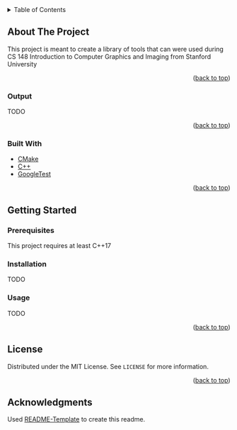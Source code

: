 <div id="top"></div>
<!-- TABLE OF CONTENTS -->
<details>
  <summary>Table of Contents</summary>
  <ol>
    <li>
      <a href="#about-the-project">About The Project</a>
      <ul>
        <li><a href="#output">Output</a></li>
        <li><a href="#built-with">Built With</a></li>
      </ul>
    </li>
    <li>
      <a href="#getting-started">Getting Started</a>
      <ul>
        <li><a href="#prerequisites">Prerequisites</a></li>
        <li><a href="#installation">Installation</a></li>
        <li><a href="#usage">Usage</a></li>
      </ul>
    </li>
    <li><a href="#license">License</a></li>
    <li><a href="#acknowledgments">Acknowledgments</a></li>
  </ol>
</details>

<!-- ABOUT THE PROJECT -->
## About The Project

This project is meant to create a library of tools that can were used during CS 148 Introduction to Computer Graphics and Imaging from Stanford University


<p align="right">(<a href="#top">back to top</a>)</p>

### Output

TODO

<p align="right">(<a href="#top">back to top</a>)</p>

### Built With

* [CMake](https://cmake.org/)
* [C++](https://www.cplusplus.com/)
* [GoogleTest](https://github.com/google/googletest)

<p align="right">(<a href="#top">back to top</a>)</p>



<!-- GETTING STARTED -->
## Getting Started

### Prerequisites

This project requires at least C++17

### Installation

TODO
  
### Usage

TODO



<p align="right">(<a href="#top">back to top</a>)</p>



<!-- LICENSE -->
## License

Distributed under the MIT License. See `LICENSE` for more information.

<p align="right">(<a href="#top">back to top</a>)</p>



<!-- ACKNOWLEDGMENTS -->
## Acknowledgments

Used [README-Template](https://github.com/othneildrew/Best-README-Template) to create this readme.